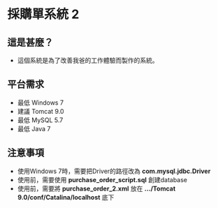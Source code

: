 # 採購單系統 2

## 這是甚麼？
- 這個系統是為了改善我爸的工作體驗而製作的系統。

## 平台需求
- 最低 Windows 7
- 建議 Tomcat 9.0
- 最低 MySQL 5.7
- 最低 Java 7

## 注意事項
- 使用Windows 7時，需要把Driver的路徑改為 **com.mysql.jdbc.Driver**
- 使用前，需要使用 **purchase_order_script.sql** 創建database
- 使用前，需要將 **purchase_order_2.xml** 放在 **.../Tomcat 9.0/conf/Catalina/localhost** 底下